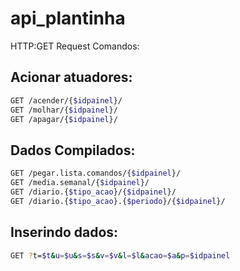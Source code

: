 # api_plantinha

HTTP:GET Request Comandos:

## Acionar atuadores:
```bash
GET /acender/{$idpainel}/
GET /molhar/{$idpainel}/
GET /apagar/{$idpainel}/
```

## Dados Compilados:
```bash
GET /pegar.lista.comandos/{$idpainel}/
GET /media.semanal/{$idpainel}/
GET /diario.{$tipo_acao}/{$idpainel}/
GET /diario.{$tipo_acao}.{$periodo}/{$idpainel}/
```

## Inserindo dados:
```bash
GET ?t=$t&u=$u&s=$s&v=$v&l=$l&acao=$a&p=$idpainel
```

